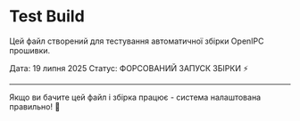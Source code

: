 # Test Build

Цей файл створений для тестування автоматичної збірки OpenIPC прошивки.

Дата: 19 липня 2025
Статус: ФОРСОВАНИЙ ЗАПУСК ЗБІРКИ ⚡

---

Якщо ви бачите цей файл і збірка працює - система налаштована правильно! 🚀
